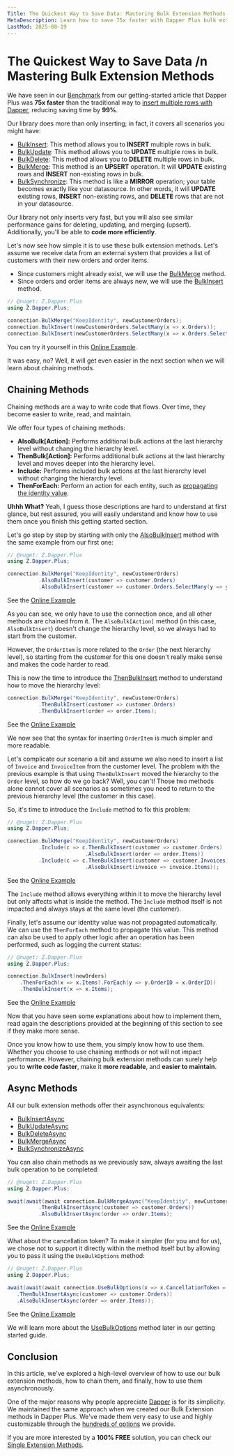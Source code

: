 ```yaml
---
Title: The Quickest Way to Save Data: Mastering Bulk Extension Methods
MetaDescription: Learn how to save 75x faster with Dapper Plus bulk extension methods, master bulk chaining methods, and use asynchronous bulk methods.
LastMod: 2025-08-19
---
```


# The Quickest Way to Save Data /n Mastering Bulk Extension Methods

We have seen in our [Benchmark](https://dotnetfiddle.net/kz4UpX) from our getting-started article that Dapper Plus was **75x faster** than the traditional way to [insert multiple rows with Dapper](https://www.learndapper.com/saving-data/insert#dapper-insert-multiple-rows), reducing saving time by **99%**.

Our library does more than only inserting; in fact, it covers all scenarios you might have:

- [BulkInsert](/bulk-insert): This method allows you to **INSERT** multiple rows in bulk.
- [BulkUpdate](/bulk-update): This method allows you to **UPDATE** multiple rows in bulk.
- [BulkDelete](/bulk-delete): This method allows you to **DELETE** multiple rows in bulk.
- [BulkMerge](/bulk-merge): This method is an **UPSERT** operation. It will **UPDATE** existing rows and **INSERT** non-existing rows in bulk.
- [BulkSynchronize](/bulk-synchronize): This method is like a **MIRROR** operation; your table becomes exactly like your datasource. In other words, it will **UPDATE** existing rows, **INSERT** non-existing rows, and **DELETE** rows that are not in your datasource.

Our library not only inserts very fast, but you will also see similar performance gains for deleting, updating, and merging (upsert). Additionally, you'll be able to **code more efficiently**.

Let's now see how simple it is to use these bulk extension methods. Let's assume we receive data from an external system that provides a list of customers with their new orders and order items.

- Since customers might already exist, we will use the [BulkMerge](/bulk-merge) method.
- Since orders and order items are always new, we will use the [BulkInsert](/bulk-insert) method.

```csharp
// @nuget: Z.Dapper.Plus
using Z.Dapper.Plus;

connection.BulkMerge("KeepIdentity", newCustomerOrders);
connection.BulkInsert(newCustomerOrders.SelectMany(x => x.Orders));
connection.BulkInsert(newCustomerOrders.SelectMany(x => x.Orders.SelectMany(y => y.Items)));
```

You can try it yourself in this [Online Example](https://dotnetfiddle.net/nd7sh3).

It was easy, no? Well, it will get even easier in the next section when we will learn about chaining methods.

## Chaining Methods

Chaining methods are a way to write code that flows. Over time, they become easier to write, read, and maintain.

We offer four types of chaining methods:

- **AlsoBulk[Action]:** Performs additional bulk actions at the last hierarchy level without changing the hierarchy level.
- **ThenBulk[Action]:** Performs additional bulk actions at the last hierarchy level and moves deeper into the hierarchy level.
- **Include:** Performs included bulk actions at the last hierarchy level without changing the hierarchy level.
- **ThenForEach:** Perform an action for each entity, such as [propagating the identity value](identity-key-propagation).

**Uhhh What?** Yeah, I guess those descriptions are hard to understand at first glance, but rest assured, you will easily understand and know how to use them once you finish this getting started section.

Let's go step by step by starting with only the [AlsoBulkInsert](#) method with the same example from our first one:

```csharp
// @nuget: Z.Dapper.Plus
using Z.Dapper.Plus;

connection.BulkMerge("KeepIdentity", newCustomerOrders)
		  .AlsoBulkInsert(customer => customer.Orders)
		  .AlsoBulkInsert(customer => customer.Orders.SelectMany(y => y.Items));
```

See the [Online Example](https://dotnetfiddle.net/IbHIlP)

As you can see, we only have to use the connection once, and all other methods are chained from it. The `AlsoBulk[Action]` method (in this case, `AlsoBulkInsert`) doesn't change the hierarchy level, so we always had to start from the customer.

However, the `OrderItem` is more related to the `Order` (the next hierarchy level), so starting from the customer for this one doesn't really make sense and makes the code harder to read.

This is now the time to introduce the [ThenBulkInsert](#) method to understand how to move the hierarchy level:

```csharp
connection.BulkMerge("KeepIdentity", newCustomerOrders)
		  .ThenBulkInsert(customer => customer.Orders)
		  .ThenBulkInsert(order => order.Items);
```

See the [Online Example](https://dotnetfiddle.net/Jhrw02)

We now see that the syntax for inserting `OrderItem` is much simpler and more readable.

Let's complicate our scenario a bit and assume we also need to insert a list of `Invoice` and `InvoiceItem` from the customer level. The problem with the previous example is that using `ThenBulkInsert` moved the hierarchy to the `Order` level, so how do we go back? Well, you can't! Those two methods alone cannot cover all scenarios as sometimes you need to return to the previous hierarchy level (the customer in this case).

So, it's time to introduce the `Include` method to fix this problem:

```csharp
// @nuget: Z.Dapper.Plus
using Z.Dapper.Plus;

connection.BulkMerge("KeepIdentity", newCustomerOrders)
		  .Include(c => c.ThenBulkInsert(customer => customer.Orders)
						 .AlsoBulkInsert(order => order.Items))
		  .Include(c => c.ThenBulkInsert(customer => customer.Invoices)
						 .AlsoBulkInsert(invoice => invoice.Items));	
```

See the [Online Example](https://dotnetfiddle.net/hTTWb0)

The `Include` method allows everything within it to move the hierarchy level but only affects what is inside the method. The `Include` method itself is not impacted and always stays at the same level (the customer).

Finally, let's assume our identity value was not propagated automatically. We can use the `ThenForEach` method to propagate this value. This method can also be used to apply other logic after an operation has been performed, such as logging the current status:

```csharp
// @nuget: Z.Dapper.Plus
using Z.Dapper.Plus;

connection.BulkInsert(newOrders)
	.ThenForEach(x => x.Items?.ForEach(y => y.OrderID = x.OrderID))
	.ThenBulkInsert(x => x.Items);
``` 

See the [Online Example](https://dotnetfiddle.net/UoewoB)

Now that you have seen some explanations about how to implement them, read again the descriptions provided at the beginning of this section to see if they make more sense.

Once you know how to use them, you simply know how to use them. Whether you choose to use chaining methods or not will not impact performance. However, chaining bulk extension methods can surely help you to **write code faster**, make it **more readable**, and **easier to maintain**.

## Async Methods

All our bulk extension methods offer their asynchronous equivalents:

- [BulkInsertAsync](#)
- [BulkUpdateAsync](#)
- [BulkDeleteAsync](#)
- [BulkMergeAsync](#)
- [BulkSynchronizeAsync](#)

You can also chain methods as we previously saw, always awaiting the last bulk operation to be completed:

```csharp
// @nuget: Z.Dapper.Plus
using Z.Dapper.Plus;

await(await(await connection.BulkMergeAsync("KeepIdentity", newCustomerOrders))
		  .ThenBulkInsertAsync(customer => customer.Orders))
		  .AlsoBulkInsertAsync(order => order.Items);
```

See the [Online Example](https://dotnetfiddle.net/suurab)

What about the cancellation token? To make it simpler (for you and for us), we chose not to support it directly within the method itself but by allowing you to pass it using the `UseBulkOptions` method:

```csharp
// @nuget: Z.Dapper.Plus
using Z.Dapper.Plus;

await(await(await connection.UseBulkOptions(x => x.CancellationToken = cancellationToken).BulkMergeAsync(customers)
   .ThenBulkInsertAsync(customer => customer.Orders))
   .AlsoBulkInsertAsync(order => order.Items));
```

See the [Online Example](https://dotnetfiddle.net/AVG5eB)

We will learn more about the [UseBulkOptions](#) method later in our getting started guide.

## Conclusion

In this article, we've explored a high-level overview of how to use our bulk extension methods, how to chain them, and finally, how to use them asynchronously.

One of the major reasons why people appreciate [Dapper](https://www.learndapper.com/) is for its simplicity. We maintained the same approach when we created our Bulk Extension methods in Dapper Plus. We've made them very easy to use and highly customizable through the [hundreds of options](/options) we provide.

If you are more interested by a **100% FREE** solution, you can check our  [Single Extension Methods](single-extensions-methods).